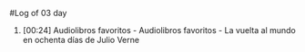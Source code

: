 #Log of 03 day

1. [00:24] Audiolibros favoritos - Audiolibros favoritos - La vuelta al mundo en ochenta días de Julio Verne
